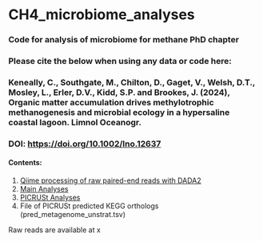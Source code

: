 # CH4_microbiome_analyses
### Code for analysis of microbiome for methane PhD chapter

### Please cite the below when using any data or code here:
### Keneally, C., Southgate, M., Chilton, D., Gaget, V., Welsh, D.T., Mosley, L., Erler, D.V., Kidd, S.P. and Brookes, J. (2024), Organic matter accumulation drives methylotrophic methanogenesis and microbial ecology in a hypersaline coastal lagoon. Limnol Oceanogr. 
### DOI: https://doi.org/10.1002/lno.12637

#### Contents:
1. [Qiime processing of raw paired-end reads with DADA2](https://github.com/cckeneally/CH4_microbiome_analyses/blob/main/QIIME2Pre-Processing.md)
2. [Main Analyses](https://github.com/cckeneally/CH4_microbiome_analyses/blob/main/Analysis_Main.md)
3. [PICRUSt Analyses](https://github.com/cckeneally/CH4_microbiome_analyses/blob/main/PICRUSt_Analysis_CH4.md)
4. File of PICRUSt predicted KEGG orthologs (pred_metagenome_unstrat.tsv)

Raw reads are available at x

